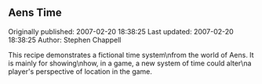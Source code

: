 ## Aens Time 
Originally published: 2007-02-20 18:38:25 
Last updated: 2007-02-20 18:38:25 
Author: Stephen Chappell 
 
This recipe demonstrates a fictional time system\nfrom the world of Aens. It is mainly for showing\nhow, in a game, a new system of time could alter\na player's perspective of location in the game.
